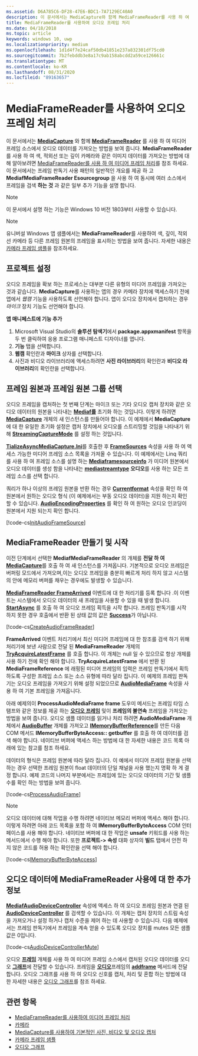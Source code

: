 ```yaml
---
ms.assetid: D6A785C6-DF28-47E6-BDC1-7A7129EC40A0
description: 이 문서에서는 MediaCapture와 함께 MediaFrameReader를 사용 하 여 캡처 원본에서 오디오 데이터를 포함 하는 오디오 프레임을 가져오는 방법을 보여 줍니다.
title: MediaFrameReader를 사용하여 오디오 프레임 처리
ms.date: 04/18/2018
ms.topic: article
keywords: windows 10, uwp
ms.localizationpriority: medium
ms.openlocfilehash: 1d1d4f7e24caf50db41851e237a832301df75cd0
ms.sourcegitcommit: 7b2febddb3e8a17c9ab158abcdd2a59ce126661c
ms.translationtype: MT
ms.contentlocale: ko-KR
ms.lasthandoff: 08/31/2020
ms.locfileid: "89163657"
---
```

# <a name="process-audio-frames-with-mediaframereader"></a>MediaFrameReader를 사용하여 오디오 프레임 처리

이 문서에서는 [**MediaCapture**](/uwp/api/Windows.Media.Capture.MediaCapture) 와 함께 [**MediaFrameReader**](/uwp/api/Windows.Media.Capture.Frames.MediaFrameReader) 를 사용 하 여 미디어 프레임 소스에서 오디오 데이터를 가져오는 방법을 보여 줍니다. **MediaFrameReader** 를 사용 하 여 색, 적외선 또는 깊이 카메라와 같은 이미지 데이터를 가져오는 방법에 대해 알아보려면 [MediaFrameReader를 사용 하 여 미디어 프레임 처리](process-media-frames-with-mediaframereader.md)를 참조 하세요. 이 문서에서는 프레임 판독기 사용 패턴의 일반적인 개요를 제공 하 고 **MediafMediaFrameReader Esourcegroup** 을 사용 하 여 동시에 여러 소스에서 프레임을 검색 **하는 것** 과 같은 일부 추가 기능을 설명 합니다. 

> [!NOTE] 
> 이 문서에서 설명 하는 기능은 Windows 10 버전 1803부터 사용할 수 있습니다.

> [!NOTE] 
> 유니버설 Windows 앱 샘플에서는 **MediaFrameReader**를 사용하여 색, 깊이, 적외선 카메라 등 다른 프레임 원본의 프레임을 표시하는 방법을 보여 줍니다. 자세한 내용은 [카메라 프레임 샘플](https://github.com/Microsoft/Windows-universal-samples/tree/master/Samples/CameraFrames)을 참조하세요.

## <a name="setting-up-your-project"></a>프로젝트 설정
오디오 프레임을 확보 하는 프로세스는 대부분 다른 유형의 미디어 프레임을 가져오는 것과 같습니다. **MediaCapture**를 사용하는 앱의 경우 카메라 장치에 액세스하기 전에 앱에서 *웹캠* 기능을 사용하도록 선언해야 합니다. 앱이 오디오 장치에서 캡처하는 경우 *마이크* 장치 기능도 선언해야 합니다. 

**앱 매니페스트에 기능 추가**

1.  Microsoft Visual Studio의 **솔루션 탐색기**에서 **package.appxmanifest** 항목을 두 번 클릭하여 응용 프로그램 매니페스트 디자이너를 엽니다.
2.  **기능** 탭을 선택합니다.
3.  **웹캠** 확인란과 **마이크** 상자를 선택합니다.
4.  사진과 비디오 라이브러리에 액세스하려면 **사진 라이브러리**의 확인란과 **비디오 라이브러리**의 확인란을 선택합니다.



## <a name="select-frame-sources-and-frame-source-groups"></a>프레임 원본과 프레임 원본 그룹 선택

오디오 프레임을 캡처하는 첫 번째 단계는 마이크 또는 기타 오디오 캡처 장치와 같은 오디오 데이터의 원본을 나타내는 [**Mediaf를**](/uwp/api/Windows.Media.Capture.Frames.MediaFrameSource) 초기화 하는 것입니다. 이렇게 하려면 [**MediaCapture**](/uwp/api/Windows.Media.Capture.MediaCapture) 개체의 새 인스턴스를 만들어야 합니다. 이 예제에서 **MediaCapture** 에 대 한 유일한 초기화 설정은 캡처 장치에서 오디오를 스트리밍할 것임을 나타내기 위해 [**StreamingCaptureMode**](/uwp/api/windows.media.capture.mediacaptureinitializationsettings.streamingcapturemode) 를 설정 하는 것입니다. 

[**TializeAsyncMediaCapture.Ini**](/uwp/api/windows.media.capture.mediacapture.initializeasync)를 호출한 후 [**FrameSources**](/uwp/api/windows.media.capture.mediacapture.framesources) 속성을 사용 하 여 액세스 가능한 미디어 프레임 소스 목록을 가져올 수 있습니다. 이 예제에서는 Linq 쿼리를 사용 하 여 프레임 소스를 설명 하는 [**Mediaframesourceinfo**](/uwp/api/windows.media.capture.frames.mediaframesourceinfo) 가 미디어 원본에서 오디오 데이터를 생성 함을 나타내는  [**mediastreamtype**](/uwp/api/windows.media.capture.frames.mediaframesourceinfo.mediastreamtype) **오디오**를 사용 하는 모든 프레임 소스를 선택 합니다.

쿼리가 하나 이상의 프레임 원본을 반환 하는 경우 [**Currentformat**](/uwp/api/windows.media.capture.frames.mediaframesource.currentformat) 속성을 확인 하 여 원본에서 원하는 오디오 형식 (이 예제에서는 부동 오디오 데이터)을 지원 하는지 확인할 수 있습니다. [**AudioEncodingProperties**](/uwp/api/windows.media.capture.frames.mediaframeformat.audioencodingproperties) 를 확인 하 여 원하는 오디오 인코딩이 원본에서 지원 되는지 확인 합니다.

[!code-cs[InitAudioFrameSource](./code/Frames_Win10/Frames_Win10/MainPage.xaml.cs#SnippetInitAudioFrameSource)]

## <a name="create-and-start-the-mediaframereader"></a>MediaFrameReader 만들기 및 시작

이전 단계에서 선택한 **MediafMediaFrameReader** 의 개체를 **전달 하 여** [**MediaCapture**](/uwp/api/windows.media.capture.mediacapture.createframereaderasync#Windows_Media_Capture_MediaCapture_CreateFrameReaderAsync_Windows_Media_Capture_Frames_MediaFrameSource_)를 호출 하 여 새 인스턴스를 가져옵니다. 기본적으로 오디오 프레임은 버퍼링 모드에서 가져오며,이는 오디오 프레임을 충분히 빠르게 처리 하지 않고 시스템의 안에 메모리 버퍼를 채우는 경우에도 발생할 수 있습니다.

[**MediaFrameReader FrameArrived**](/uwp/api/windows.media.capture.frames.mediaframereader.framearrived) 이벤트에 대 한 처리기를 등록 합니다 .이 이벤트는 시스템에서 오디오 데이터의 새 프레임을 사용할 수 있을 때 발생 합니다. [**StartAsync**](/uwp/api/windows.media.capture.frames.mediaframereader.startasync) 를 호출 하 여 오디오 프레임 획득을 시작 합니다. 프레임 판독기를 시작 하지 못한 경우 호출에서 반환 된 상태 값의 값은 [**Success**](/uwp/api/windows.media.capture.frames.mediaframereaderstartstatus)가 아닙니다.

[!code-cs[CreateAudioFrameReader](./code/Frames_Win10/Frames_Win10/MainPage.xaml.cs#SnippetCreateAudioFrameReader)]

**FrameArrived** 이벤트 처리기에서 최신 미디어 프레임에 대 한 참조를 검색 하기 위해 처리기에 보낸 사람으로 전달 된 **MediaFrameReader** 개체의 [**TryAcquireLatestFrame**](/uwp/api/windows.media.capture.frames.mediaframereader.tryacquirelatestframe) 를 호출 합니다. 이 개체는 null 일 수 있으므로 항상 개체를 사용 하기 전에 확인 해야 합니다. **TryAcquireLatestFrame** 에서 반환 된 **MediaFrameReference** 에 래핑된 미디어 프레임의 입력은 프레임 판독기에서 획득 하도록 구성한 프레임 소스 또는 소스 유형에 따라 달라 집니다. 이 예제의 프레임 판독기는 오디오 프레임을 가져오기 위해 설정 되었으므로 [**AudioMediaFrame**](/uwp/api/windows.media.capture.frames.mediaframereference.audiomediaframe) 속성을 사용 하 여 기본 프레임을 가져옵니다. 

아래 예제의이 **ProcessAudioMediaFrame frame** 도우미 메서드는 프레임 타임 스탬프와 같은 정보를 제공 하는 [**오디오 프레임**](/uwp/api/windows.media.audioframe) 및이 **프레임의 불연속** 프레임을 가져오는 방법을 보여 줍니다. 오디오 샘플 데이터를 읽거나 처리 하려면 **AudioMediaFrame** 개체에서 [**AudioBuffer**](/uwp/api/windows.media.audiobuffer) 개체를 가져오고 [**IMemoryBufferReference**](/uwp/api/windows.foundation.imemorybufferreference)를 만든 다음 COM 메서드 **IMemoryBufferByteAccess:: getbuffer** 를 호출 하 여 데이터를 검색 해야 합니다. 네이티브 버퍼에 액세스 하는 방법에 대 한 자세한 내용은 코드 목록 아래에 있는 참고를 참조 하세요.

데이터의 형식은 프레임 원본에 따라 달라 집니다. 이 예에서 미디어 프레임 원본을 선택 하는 경우 선택한 프레임 원본이 float 데이터의 단일 채널을 사용 했는지 명확 하 게 결정 합니다. 예제 코드의 나머지 부분에서는 프레임에 있는 오디오 데이터의 기간 및 샘플 수를 확인 하는 방법을 보여 줍니다.  

[!code-cs[ProcessAudioFrame](./code/Frames_Win10/Frames_Win10/MainPage.xaml.cs#SnippetProcessAudioFrame)]

> [!NOTE] 
> 오디오 데이터에 대해 작업을 수행 하려면 네이티브 메모리 버퍼에 액세스 해야 합니다. 이렇게 하려면 아래 코드 목록을 포함 하 여 **IMemoryBufferByteAccess** COM 인터페이스를 사용 해야 합니다. 네이티브 버퍼에 대 한 작업은 **unsafe** 키워드를 사용 하는 메서드에서 수행 해야 합니다. 또한 **프로젝트-> 속성** 대화 상자의 **빌드** 탭에서 안전 하지 않은 코드를 허용 하는 확인란을 선택 해야 합니다.

[!code-cs[IMemoryBufferByteAccess](./code/Frames_Win10/Frames_Win10/FrameRenderer.cs#SnippetIMemoryBufferByteAccess)]

## <a name="additional-information-on-using-mediaframereader-with-audio-data"></a>오디오 데이터에 MediaFrameReader 사용에 대 한 추가 정보

[**MediafAudioDeviceController**](/uwp/api/windows.media.capture.frames.mediaframesource.controller) 속성에 액세스 하 여 오디오 프레임 원본과 연결 된 [**AudioDeviceController**](/uwp/api/Windows.Media.Devices.AudioDeviceController) 를 검색할 수 있습니다. 이 개체는 캡처 장치의 스트림 속성을 가져오거나 설정 하거나 캡처 수준을 제어 하는 데 사용할 수 있습니다. 다음 예제에서는 프레임 판독기에서 프레임을 계속 얻을 수 있도록 오디오 장치를 mutes 모든 샘플 값은 0입니다.

[!code-cs[AudioDeviceControllerMute](./code/Frames_Win10/Frames_Win10/MainPage.xaml.cs#SnippetAudioDeviceControllerMute)]

오디오 [**프레임**](/uwp/api/windows.media.audioframe) 개체를 사용 하 여 미디어 프레임 소스에서 캡처된 오디오 데이터를 오디오 [**그래프**](/uwp/api/windows.media.audio.audiograph)에 전달할 수 있습니다. 프레임을 [**오디오**](/uwp/api/windows.media.audio.audioframeinputnode)프레임의 [**addframe**](/uwp/api/windows.media.audio.audioframeinputnode.addframe) 메서드에 전달 합니다. 오디오 그래프를 사용 하 여 오디오 신호를 캡처, 처리 및 혼합 하는 방법에 대 한 자세한 내용은 [오디오 그래프](audio-graphs.md)를 참조 하세요.

## <a name="related-topics"></a>관련 항목

* [MediaFrameReader를 사용하여 미디어 프레임 처리](process-media-frames-with-mediaframereader.md)
* [카메라](camera.md)
* [MediaCapture를 사용하여 기본적인 사진, 비디오 및 오디오 캡처](basic-photo-video-and-audio-capture-with-MediaCapture.md)
* [카메라 프레임 샘플](https://github.com/Microsoft/Windows-universal-samples/tree/master/Samples/CameraFrames)
* [오디오 그래프](audio-graphs.md)
 